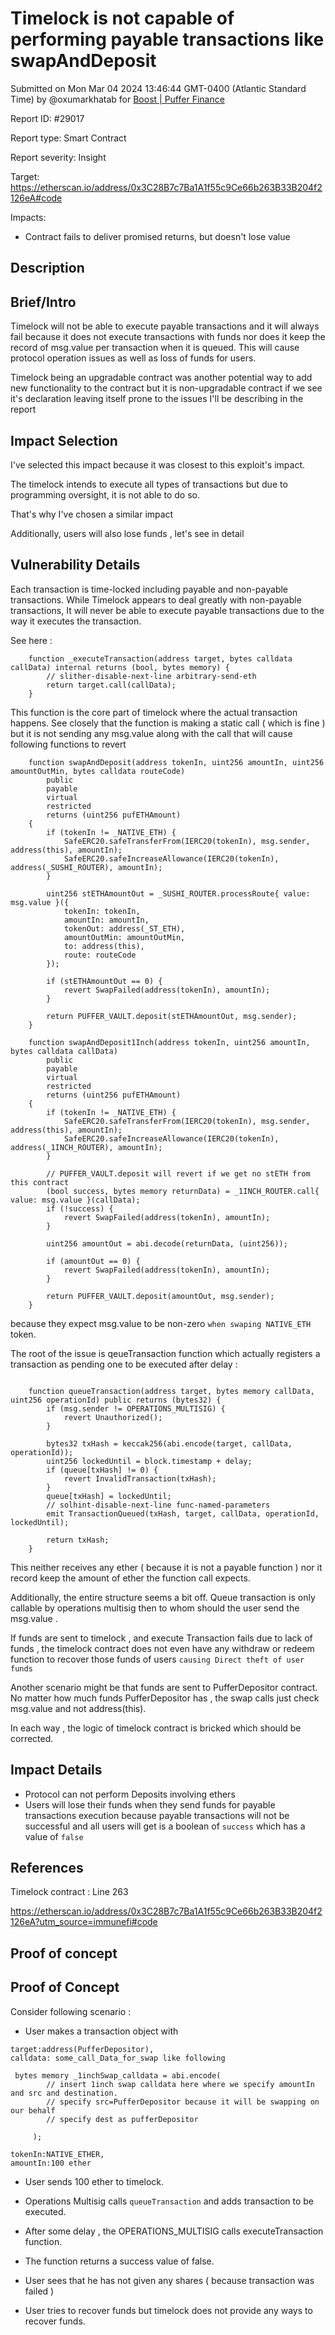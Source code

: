 
# Timelock is not capable of performing payable transactions like swapAndDeposit

Submitted on Mon Mar 04 2024 13:46:44 GMT-0400 (Atlantic Standard Time) by @oxumarkhatab for [Boost | Puffer Finance](https://immunefi.com/bounty/pufferfinance-boost/)

Report ID: #29017

Report type: Smart Contract

Report severity: Insight

Target: https://etherscan.io/address/0x3C28B7c7Ba1A1f55c9Ce66b263B33B204f2126eA#code

Impacts:
- Contract fails to deliver promised returns, but doesn't lose value

## Description
## Brief/Intro
Timelock will not be able to execute payable transactions and it will always fail because it does not execute transactions with funds nor does it keep the record of msg.value per transaction when it is queued.
This will cause protocol operation issues as well as loss of funds for users.

Timelock being an upgradable contract was another potential way to add new functionality to the contract but it is non-upgradable contract if we see it's declaration leaving itself prone to the issues I'll be describing in the report

## Impact Selection
I've selected this impact because it was closest to this exploit's impact.

The timelock intends to execute all types of transactions but due to programming oversight, it is not able to do so.

That's why I've chosen a similar impact


Additionally, users will also lose funds , let's see in detail
## Vulnerability Details
Each transaction is time-locked including payable and non-payable transactions.
While Timelock appears to deal greatly with non-payable transactions,
It will never be able to execute payable transactions due to the way it executes the transaction.

See here :

```solidity
    function _executeTransaction(address target, bytes calldata callData) internal returns (bool, bytes memory) {
        // slither-disable-next-line arbitrary-send-eth
        return target.call(callData);
    }

```

This function is the core part of timelock where the actual transaction happens. See closely that the function is making a static call ( which is fine )
but it is not sending any msg.value along with the call that will cause following functions to revert

```solidity
    function swapAndDeposit(address tokenIn, uint256 amountIn, uint256 amountOutMin, bytes calldata routeCode)
        public
        payable
        virtual
        restricted
        returns (uint256 pufETHAmount)
    {
        if (tokenIn != _NATIVE_ETH) {
            SafeERC20.safeTransferFrom(IERC20(tokenIn), msg.sender, address(this), amountIn);
            SafeERC20.safeIncreaseAllowance(IERC20(tokenIn), address(_SUSHI_ROUTER), amountIn);
        }

        uint256 stETHAmountOut = _SUSHI_ROUTER.processRoute{ value: msg.value }({
            tokenIn: tokenIn,
            amountIn: amountIn,
            tokenOut: address(_ST_ETH),
            amountOutMin: amountOutMin,
            to: address(this),
            route: routeCode
        });

        if (stETHAmountOut == 0) {
            revert SwapFailed(address(tokenIn), amountIn);
        }

        return PUFFER_VAULT.deposit(stETHAmountOut, msg.sender);
    }

    function swapAndDeposit1Inch(address tokenIn, uint256 amountIn, bytes calldata callData)
        public
        payable
        virtual
        restricted
        returns (uint256 pufETHAmount)
    {
        if (tokenIn != _NATIVE_ETH) {
            SafeERC20.safeTransferFrom(IERC20(tokenIn), msg.sender, address(this), amountIn);
            SafeERC20.safeIncreaseAllowance(IERC20(tokenIn), address(_1INCH_ROUTER), amountIn);
        }

        // PUFFER_VAULT.deposit will revert if we get no stETH from this contract
        (bool success, bytes memory returnData) = _1INCH_ROUTER.call{ value: msg.value }(callData);
        if (!success) {
            revert SwapFailed(address(tokenIn), amountIn);
        }

        uint256 amountOut = abi.decode(returnData, (uint256));

        if (amountOut == 0) {
            revert SwapFailed(address(tokenIn), amountIn);
        }

        return PUFFER_VAULT.deposit(amountOut, msg.sender);
    }
```

because they expect msg.value to be non-zero `when swaping NATIVE_ETH` token.

The root of the issue is qeueTransaction function which actually registers a transaction as pending one to be executed after delay :

```solidity

    function queueTransaction(address target, bytes memory callData, uint256 operationId) public returns (bytes32) {
        if (msg.sender != OPERATIONS_MULTISIG) {
            revert Unauthorized();
        }

        bytes32 txHash = keccak256(abi.encode(target, callData, operationId));
        uint256 lockedUntil = block.timestamp + delay;
        if (queue[txHash] != 0) {
            revert InvalidTransaction(txHash);
        }
        queue[txHash] = lockedUntil;
        // solhint-disable-next-line func-named-parameters
        emit TransactionQueued(txHash, target, callData, operationId, lockedUntil);

        return txHash;
    }
```

This neither receives any ether ( because it is not a payable function )
nor it record keep the amount of ether the function call expects.

Additionally, the entire structure seems a bit off. Queue transaction is only callable by operations multisig then to whom should the user send the msg.value .

If funds are sent to timelock , and execute Transaction fails due to lack of funds , the timelock contract does not even have any withdraw or redeem function to recover those funds of users `causing Direct theft of user funds`

Another scenario might be that funds are sent to PufferDepositor contract.
No matter how much funds PufferDepositor has , the swap calls just check msg.value and not address(this).


In each way , the logic of timelock contract is bricked which should be corrected.

## Impact Details
- Protocol can not perform Deposits involving ethers
- Users will lose  their funds when they send funds for payable transactions execution because payable transactions will not be successful and all users will get is a boolean of `success` which has a value of `false`

## References
Timelock contract : Line 263

https://etherscan.io/address/0x3C28B7c7Ba1A1f55c9Ce66b263B33B204f2126eA?utm_source=immunefi#code




        
## Proof of concept
## Proof of Concept

Consider following scenario :

- User makes a transaction object with 
```
target:address(PufferDepositor),
calldata: some_call_Data_for_swap like following

 bytes memory _1inchSwap_calldata = abi.encode(
        // insert 1inch swap calldata here where we specify amountIn and src and destination.
        // specify src=PufferDepositor because it will be swapping on our behalf
        // specify dest as pufferDepositor

     );

tokenIn:NATIVE_ETHER,
amountIn:100 ether
```
- User sends 100 ether to timelock.
- Operations Multisig calls `queueTransaction` and adds transaction to be executed.

- After some delay , the OPERATIONS_MULTISIG calls executeTransaction function.

- The function returns a success value of false.
- User sees that he has not given any shares ( because transaction was failed )
- User tries to recover funds but timelock does not provide any ways to recover funds.
